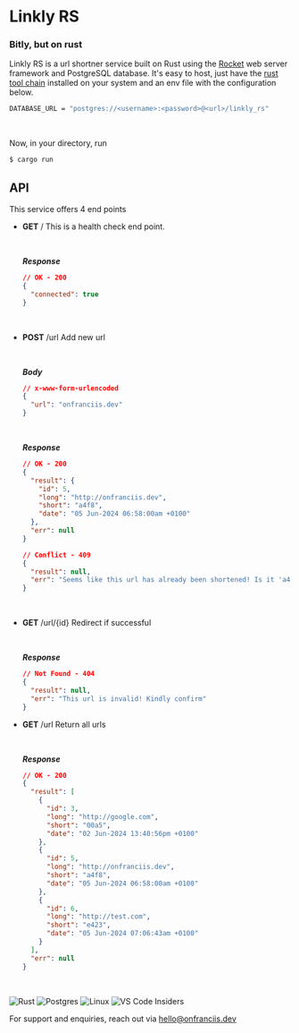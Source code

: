# Linkly RS

### Bitly, but on rust

Linkly RS is a url shortner service built on Rust using the [Rocket](https://rocket.rs/) web server framework and PostgreSQL database. It's easy to host, just have the [rust tool chain](https://www.rust-lang.org/tools/install) installed on your system and an env file with the configuration below.

```bash
DATABASE_URL = "postgres://<username>:<password>@<url>/linkly_rs"
```

<br>

Now, in your directory, run

```bash
$ cargo run
```

## API

This service offers 4 end points

- **GET** /
  This is a health check end point.

  <br>

  **_Response_**

  ```json
  // OK - 200
  {
    "connected": true
  }
  ```

  <br>

- **POST** /url
  Add new url

  <br>

  **_Body_**

  ```json
  // x-www-form-urlencoded
  {
    "url": "onfranciis.dev"
  }
  ```

  <br>

  **_Response_**

  ```json
  // OK - 200
  {
    "result": {
      "id": 5,
      "long": "http://onfranciis.dev",
      "short": "a4f8",
      "date": "05 Jun-2024 06:58:00am +0100"
    },
    "err": null
  }
  ```

  ```json
  // Conflict - 409
  {
    "result": null,
    "err": "Seems like this url has already been shortened! Is it 'a4f8' ?"
  }
  ```

  <br>

- **GET** /url/{id}
  Redirect if successful

  <br>

  **_Response_**

  ```json
  // Not Found - 404
  {
    "result": null,
    "err": "This url is invalid! Kindly confirm"
  }
  ```

- **GET** /url
  Return all urls

  <br>

  **_Response_**

  ```json
  // OK - 200
  {
    "result": [
      {
        "id": 3,
        "long": "http://google.com",
        "short": "00a5",
        "date": "02 Jun-2024 13:40:56pm +0100"
      },
      {
        "id": 5,
        "long": "http://onfranciis.dev",
        "short": "a4f8",
        "date": "05 Jun-2024 06:58:00am +0100"
      },
      {
        "id": 6,
        "long": "http://test.com",
        "short": "e423",
        "date": "05 Jun-2024 07:06:43am +0100"
      }
    ],
    "err": null
  }
  ```

<br>

![Rust](https://img.shields.io/badge/rust-%23000000.svg?style=for-the-badge&logo=rust&logoColor=white) ![Postgres](https://img.shields.io/badge/postgres-%23316192.svg?style=for-the-badge&logo=postgresql&logoColor=white) ![Linux](https://img.shields.io/badge/Linux-FCC624?style=for-the-badge&logo=linux&logoColor=black) ![VS Code Insiders](https://img.shields.io/badge/VS%20Code%20Insiders-35b393.svg?style=for-the-badge&logo=visual-studio-code&logoColor=white)

For support and enquiries, reach out via [hello@onfranciis.dev](mailto:hello@onfranciis.dev)
